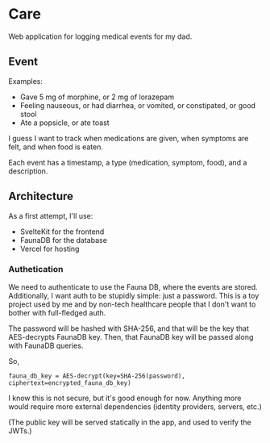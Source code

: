 # Care

Web application for logging medical events for my dad.

## Event

Examples:

- Gave 5 mg of morphine, or 2 mg of lorazepam
- Feeling nauseous, or had diarrhea, or vomited, or constipated, or good stool
- Ate a popsicle, or ate toast

I guess I want to track when medications are given, when symptoms are felt, and when food is eaten.

Each event has a timestamp, a type (medication, symptom, food), and a description.

## Architecture

As a first attempt, I'll use:

- SvelteKit for the frontend
- FaunaDB for the database
- Vercel for hosting

### Authetication

We need to authenticate to use the Fauna DB, where the events are stored. Additionally, I want auth
to be stupidly simple: just a password. This is a toy project used by me and by non-tech healthcare
people that I don't want to bother with full-fledged auth.

The password will be hashed with SHA-256, and that will be the key that AES-decrypts FaunaDB key.
Then, that FaunaDB key will be passed along with FaunaDB queries.

So,

```text
fauna_db_key = AES-decrypt(key=SHA-256(password), ciphertext=encrypted_fauna_db_key)
```

I know this is not secure, but it's good enough for now. Anything more would require more external
dependencies (identity providers, servers, etc.)

(The public key will be served statically in the app, and used to verify the JWTs.)
